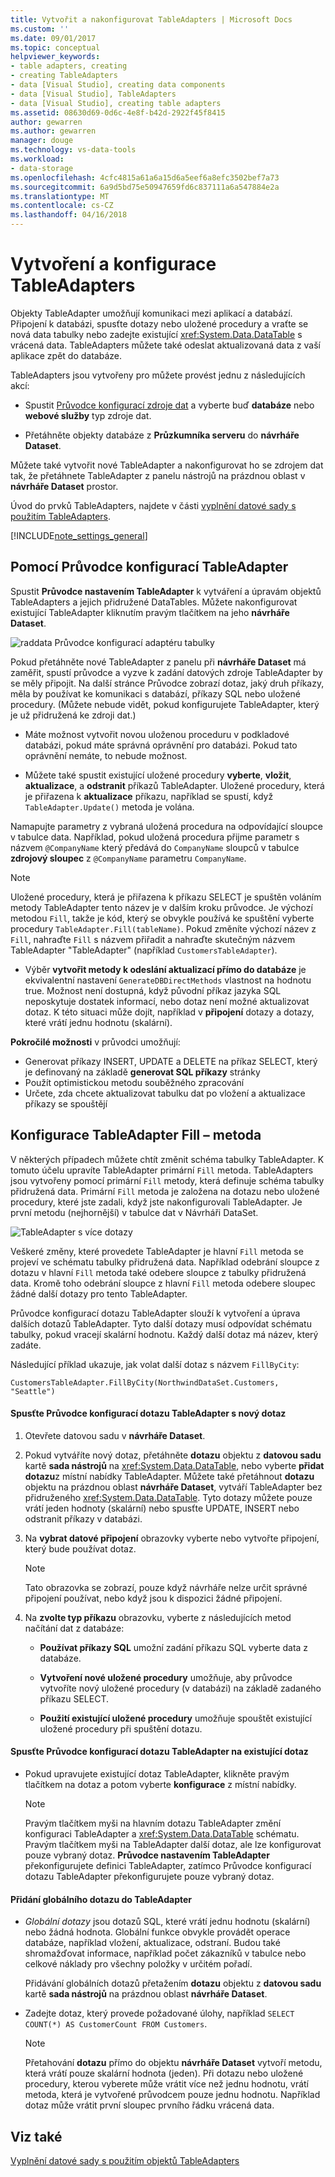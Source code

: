 ```yaml
---
title: Vytvořit a nakonfigurovat TableAdapters | Microsoft Docs
ms.custom: ''
ms.date: 09/01/2017
ms.topic: conceptual
helpviewer_keywords:
- table adapters, creating
- creating TableAdapters
- data [Visual Studio], creating data components
- data [Visual Studio], TableAdapters
- data [Visual Studio], creating table adapters
ms.assetid: 08630d69-0d6c-4e8f-b42d-2922f45f8415
author: gewarren
ms.author: gewarren
manager: douge
ms.technology: vs-data-tools
ms.workload:
- data-storage
ms.openlocfilehash: 4cfc4815a61a6a15d6a5eef6a8efc3502bef7a73
ms.sourcegitcommit: 6a9d5bd75e50947659fd6c837111a6a547884e2a
ms.translationtype: MT
ms.contentlocale: cs-CZ
ms.lasthandoff: 04/16/2018
---
```

# <a name="create-and-configure-tableadapters"></a>Vytvoření a konfigurace TableAdapters
Objekty TableAdapter umožňují komunikaci mezi aplikací a databází. Připojení k databázi, spusťte dotazy nebo uložené procedury a vraťte se nová data tabulky nebo zadejte existující <xref:System.Data.DataTable> s vrácená data. TableAdapters můžete také odeslat aktualizovaná data z vaší aplikace zpět do databáze.  
  
TableAdapters jsou vytvořeny pro můžete provést jednu z následujících akcí:  
  
-   Spustit [Průvodce konfigurací zdroje dat](../data-tools/media/data-source-configuration-wizard.png) a vyberte buď **databáze** nebo **webové služby** typ zdroje dat.  
  
-   Přetáhněte objekty databáze z **Průzkumníka serveru** do **návrháře Dataset**.  
  
Můžete také vytvořit nové TableAdapter a nakonfigurovat ho se zdrojem dat tak, že přetáhnete TableAdapter z panelu nástrojů na prázdnou oblast v **návrháře Dataset** prostor.  
  
Úvod do prvků TableAdapters, najdete v části [vyplnění datové sady s použitím TableAdapters](../data-tools/fill-datasets-by-using-tableadapters.md).  
  
[!INCLUDE[note_settings_general](../data-tools/includes/note_settings_general_md.md)]  
  
## <a name="use-the-tableadapter-configuration-wizard"></a>Pomocí Průvodce konfigurací TableAdapter  
Spustit **Průvodce nastavením TableAdapter** k vytváření a úpravám objektů TableAdapters a jejich přidružené DataTables. Můžete nakonfigurovat existující TableAdapter kliknutím pravým tlačítkem na jeho **návrháře Dataset**.  
  
![raddata Průvodce konfigurací adaptéru tabulky](../data-tools/media/raddata-table-adapter-configuration-wizard.png "raddata Průvodce konfigurací adaptéru tabulky")  
  
Pokud přetáhněte nové TableAdapter z panelu při **návrháře Dataset** má zaměřit, spustí průvodce a vyzve k zadání datových zdroje TableAdapter by se měly připojit. Na další stránce Průvodce zobrazí dotaz, jaký druh příkazy, měla by používat ke komunikaci s databází, příkazy SQL nebo uložené procedury. (Můžete nebude vidět, pokud konfigurujete TableAdapter, který je už přidružená ke zdroji dat.)  
  
-   Máte možnost vytvořit novou uloženou proceduru v podkladové databázi, pokud máte správná oprávnění pro databázi. Pokud tato oprávnění nemáte, to nebude možnost.  
  
-   Můžete také spustit existující uložené procedury **vyberte**, **vložit**, **aktualizace**, a **odstranit** příkazů TableAdapter. Uložené procedury, která je přiřazena k **aktualizace** příkazu, například se spustí, když `TableAdapter.Update()` metoda je volána.  
  
Namapujte parametry z vybraná uložená procedura na odpovídající sloupce v tabulce data. Například, pokud uložená procedura přijme parametr s názvem `@CompanyName` který předává do `CompanyName` sloupců v tabulce **zdrojový sloupec** z `@CompanyName` parametru `CompanyName`.  
  
> [!NOTE]
>  Uložené procedury, která je přiřazena k příkazu SELECT je spuštěn voláním metody TableAdapter tento název je v dalším kroku průvodce. Je výchozí metodou `Fill`, takže je kód, který se obvykle používá ke spuštění vyberte procedury `TableAdapter.Fill(tableName)`. Pokud změníte výchozí název z `Fill`, nahraďte `Fill` s názvem přiřadit a nahraďte skutečným názvem TableAdapter "TableAdapter" (například `CustomersTableAdapter`).  
  
-   Výběr **vytvořit metody k odeslání aktualizací přímo do databáze** je ekvivalentní nastavení `GenerateDBDirectMethods` vlastnost na hodnotu true. Možnost není dostupná, když původní příkaz jazyka SQL neposkytuje dostatek informací, nebo dotaz není možné aktualizovat dotaz. K této situaci může dojít, například v **připojení** dotazy a dotazy, které vrátí jednu hodnotu (skalární).  
  
**Pokročilé možnosti** v průvodci umožňují:  
- Generovat příkazy INSERT, UPDATE a DELETE na příkaz SELECT, který je definovaný na základě **generovat SQL příkazy** stránky
- Použít optimistickou metodu souběžného zpracování
- Určete, zda chcete aktualizovat tabulku dat po vložení a aktualizace příkazy se spouštějí  
  
## <a name="configure-a-tableadapters-fill-method"></a>Konfigurace TableAdapter Fill – metoda  
V některých případech můžete chtít změnit schéma tabulky TableAdapter. K tomuto účelu upravíte TableAdapter primární `Fill` metoda. TableAdapters jsou vytvořeny pomocí primární `Fill` metody, která definuje schéma tabulky přidružená data. Primární `Fill` metoda je založena na dotazu nebo uložené procedury, které jste zadali, když jste nakonfigurovali TableAdapter. Je první metodu (nejhornější) v tabulce dat v Návrháři DataSet.  
  
![TableAdapter s více dotazy](../data-tools/media/tableadapter.gif "TableAdapter")  
  
Veškeré změny, které provedete TableAdapter je hlavní `Fill` metoda se projeví ve schématu tabulky přidružená data. Například odebrání sloupce z dotazu v hlavní `Fill` metoda také odebere sloupce z tabulky přidružená data. Kromě toho odebrání sloupce z hlavní `Fill` metoda odebere sloupec žádné další dotazy pro tento TableAdapter.  
  
Průvodce konfigurací dotazu TableAdapter slouží k vytvoření a úprava dalších dotazů TableAdapter. Tyto další dotazy musí odpovídat schématu tabulky, pokud vracejí skalární hodnotu.  Každý další dotaz má název, který zadáte.  
 
Následující příklad ukazuje, jak volat další dotaz s názvem `FillByCity`:  
 
`CustomersTableAdapter.FillByCity(NorthwindDataSet.Customers, "Seattle")`  
  
#### <a name="to-start-the-tableadapter-query-configuration-wizard-with-a-new-query"></a>Spusťte Průvodce konfigurací dotazu TableAdapter s nový dotaz  
  
1.  Otevřete datovou sadu v **návrháře Dataset**.  
  
2.  Pokud vytváříte nový dotaz, přetáhněte **dotazu** objektu z **datovou sadu** kartě **sada nástrojů** na <xref:System.Data.DataTable>, nebo vyberte **přidat dotazu**z místní nabídky TableAdapter. Můžete také přetáhnout **dotazu** objektu na prázdnou oblast **návrháře Dataset**, vytváří TableAdapter bez přidruženého <xref:System.Data.DataTable>. Tyto dotazy můžete pouze vrátí jeden hodnoty (skalární) nebo spusťte UPDATE, INSERT nebo odstranit příkazy v databázi.  
  
3.  Na **vybrat datové připojení** obrazovky vyberte nebo vytvořte připojení, který bude používat dotaz.  
  
    > [!NOTE]
    >  Tato obrazovka se zobrazí, pouze když návrháře nelze určit správné připojení používat, nebo když jsou k dispozici žádné připojení.  
  
4.  Na **zvolte typ příkazu** obrazovku, vyberte z následujících metod načítání dat z databáze:  
  
    -   **Používat příkazy SQL** umožní zadání příkazu SQL vyberte data z databáze.  
  
    -   **Vytvoření nové uložené procedury** umožňuje, aby průvodce vytvoříte nový uložené procedury (v databázi) na základě zadaného příkazu SELECT.  
  
    -   **Použití existující uložené procedury** umožňuje spouštět existující uložené procedury při spuštění dotazu.  
  
#### <a name="to-start-the-tableadapter-query-configuration-wizard-on-an-existing-query"></a>Spusťte Průvodce konfigurací dotazu TableAdapter na existující dotaz  
  
-   Pokud upravujete existující dotaz TableAdapter, klikněte pravým tlačítkem na dotaz a potom vyberte **konfigurace** z místní nabídky.  
  
    > [!NOTE]
    >  Pravým tlačítkem myši na hlavním dotazu TableAdapter změní konfiguraci TableAdapter a <xref:System.Data.DataTable> schématu. Pravým tlačítkem myši na TableAdapter další dotaz, ale lze konfigurovat pouze vybraný dotaz. **Průvodce nastavením TableAdapter** překonfigurujete definici TableAdapter, zatímco Průvodce konfigurací dotazu TableAdapter překonfigurujete pouze vybraný dotaz.  
  
#### <a name="to-add-a-global--query-to-a-tableadapter"></a>Přidání globálního dotazu do TableAdapter  
  
-   *Globální dotazy* jsou dotazů SQL, které vrátí jednu hodnotu (skalární) nebo žádná hodnota. Globální funkce obvykle provádět operace databáze, například vložení, aktualizace, odstraní. Budou také shromažďovat informace, například počet zákazníků v tabulce nebo celkové náklady pro všechny položky v určitém pořadí.  
  
     Přidávání globálních dotazů přetažením **dotazu** objektu z **datovou sadu** kartě **sada nástrojů** na prázdnou oblast **návrháře Dataset**.  
  
-   Zadejte dotaz, který provede požadované úlohy, například `SELECT COUNT(*) AS CustomerCount FROM Customers`.  
  
    > [!NOTE]
    >  Přetahování **dotazu** přímo do objektu **návrháře Dataset** vytvoří metodu, která vrátí pouze skalární hodnota (jeden). Při dotazu nebo uložené procedury, kterou vyberete může vrátit více než jednu hodnotu, vrátí metoda, která je vytvořené průvodcem pouze jednu hodnotu. Například dotaz může vrátit první sloupec prvního řádku vrácená data.

## <a name="see-also"></a>Viz také
[Vyplnění datové sady s použitím objektů TableAdapters](../data-tools/fill-datasets-by-using-tableadapters.md)